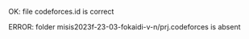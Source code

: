 OK: file codeforces.id is correct
ERROR: folder misis2023f-23-03-fokaidi-v-n/prj.codeforces is absent
